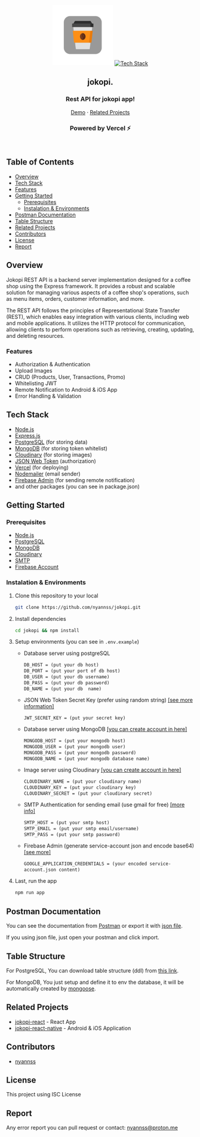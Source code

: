 <div align='center'>

![alt text](./public/icon.png "jokopi")
[![Tech Stack](https://skillicons.dev/icons?i=nodejs,express,mongodb,postgres,vercel,firebase)](#tech-stack)

<h2>jokopi.</h2>
<h3 align="center">Rest API for jokopi app!</h3>

[Demo](https://jokopi.vercel.app/) · [Related Projects](#related-projects)

<h3 align="center">Powered by Vercel ⚡</h3>
</div><br>

## Table of Contents

- [Overview](#overview)
- [Tech Stack](#tech-stack)
- [Features](#features)
- [Getting Started](#getting-started)
  - [Prerequisites](#prerequisites)
  - [Instalation \& Environments](#instalation--environments)
- [Postman Documentation](#postman-documentation)
- [Table Structure](#table-structure)
- [Related Projects](#related-projects)
- [Contributors](#contributors)
- [License](#license)
- [Report](#report)

## Overview

Jokopi REST API is a backend server implementation designed for a coffee shop using the Express framework. It provides a robust and scalable solution for managing various aspects of a coffee shop's operations, such as menu items, orders, customer information, and more.

The REST API follows the principles of Representational State Transfer (REST), which enables easy integration with various clients, including web and mobile applications. It utilizes the HTTP protocol for communication, allowing clients to perform operations such as retrieving, creating, updating, and deleting resources.

### Features

- Authorization & Authentication
- Upload Images
- CRUD (Products, User, Transactions, Promo)
- Whitelisting JWT
- Remote Notification to Android & iOS App
- Error Handling & Validation

## Tech Stack

- [Node.js](https://nodejs.org/)
- [Express.js](https://expressjs.com/)
- [PostgreSQL](https://www.postgresql.org/) (for storing data)
- [MongoDB](https://www.mongodb.com/) (for storing token whitelist)
- [Cloudinary](https://cloudinary.com/) (for storing images)
- [JSON Web Token](https://jwt.io/) (authorization)
- [Vercel](https://vercel.com/) (for deploying)
- [Nodemailer](https://nodemailer.com/about/) (email sender)
- [Firebase Admin](https://github.com/firebase/firebase-admin-node) (for sending remote notification)
- and other packages (you can see in package.json)

## Getting Started

### Prerequisites

- [Node.js](https://nodejs.org/)
- [PostgreSQL](https://www.postgresql.org/)
- [MongoDB](https://www.mongodb.com/)
- [Cloudinary](https://cloudinary.com/)
- [SMTP](https://nodemailer.com/usage/why-smtp/)
- [Firebase Account](https://firebase.google.com/)

### Instalation & Environments

1. Clone this repository to your local

   ```bash
   git clone https://github.com/nyannss/jokopi.git
   ```

2. Install dependencies

   ```bash
   cd jokopi && npm install
   ```

3. Setup environments (you can see in `.env.example`)

   - Database server using postgreSQL

     ```env
     DB_HOST = (put your db host)
     DB_PORT = (put your port of db host)
     DB_USER = (put your db username)
     DB_PASS = (put your db password)
     DB_NAME = (put your db  name)
     ```

   - JSON Web Token Secret Key (prefer using random string) [[see more information]](<https://jwt.io/introduction>)

     ```env
     JWT_SECRET_KEY = (put your secret key)
     ```

   - Database server using MongoDB [[you can create account in here]](<https://mongodb.com>)

     ```env
     MONGODB_HOST = (put your mongodb host)
     MONGODB_USER = (put your mongodb user)
     MONGODB_PASS = (put your mongodb password)
     MONGODB_NAME = (put your mongodb database name)
     ```

   - Image server using Cloudinary [[you can create account in here]](<https://cloudinary.com/>)

     ```env
     CLOUDINARY_NAME = (put your cloudinary name)
     CLOUDINARY_KEY = (put your cloudinary key)
     CLOUDINARY_SECRET = (put your cloudinary secret)
     ```

   - SMTP Authentication for sending email (use gmail for free) [[more info]](<https://sendgrid.com/blog/what-is-an-smtp-server/>)

     ```env
     SMTP_HOST = (put your smtp host)
     SMTP_EMAIL = (put your smtp email/username)
     SMTP_PASS = (put your smtp password)
     ```

   - Firebase Admin (generate service-account json and encode base64) [[see more]](<https://firebase.google.com/docs/admin/setup#initialize_the_sdk_in_non-google_environments>)

     ```env
     GOOGLE_APPLICATION_CREDENTIALS = (your encoded service-account.json content)
     ```

4. Last, run the app

   ```bash
   npm run app
   ```

## Postman Documentation

You can see the documentation from [Postman](https://elements.getpostman.com/redirect?entityId=26209677-a4d5190f-2074-486b-9977-e7fc0911b6d3&entityType=collection) or export it with [json file](/postman.json).

If you using json file, just open your postman and click import.

## Table Structure

For PostgreSQL, You can download table structure (ddl) from [this link](/ddl.sql).

For MongoDB, You just setup and define it to env the database, it will be automatically created by [mongoose](https://www.npmjs.com/package/mongoose).

## Related Projects

- [jokopi-react](https://github.com/nyannss/jokopi-react) - React App
- [jokopi-react-native](https://github.com/nyannss/jokopi-react-native) - Android & iOS Application

## Contributors

- [nyannss](https://github.com/nyannss)

## License

This project using ISC License

## Report

Any error report you can pull request
or contact: <nyannss@proton.me>
